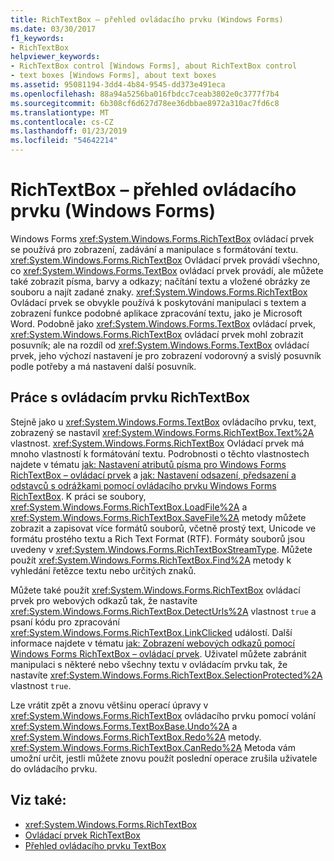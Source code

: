 ```yaml
---
title: RichTextBox – přehled ovládacího prvku (Windows Forms)
ms.date: 03/30/2017
f1_keywords:
- RichTextBox
helpviewer_keywords:
- RichTextBox control [Windows Forms], about RichTextBox control
- text boxes [Windows Forms], about text boxes
ms.assetid: 95081194-3dd4-4b84-9545-dd373e491eca
ms.openlocfilehash: 88a94a5256ba016fbdcc7ceab3802e0c3777f7b4
ms.sourcegitcommit: 6b308cf6d627d78ee36dbbae8972a310ac7fd6c8
ms.translationtype: MT
ms.contentlocale: cs-CZ
ms.lasthandoff: 01/23/2019
ms.locfileid: "54642214"
---
```

# <a name="richtextbox-control-overview-windows-forms"></a>RichTextBox – přehled ovládacího prvku (Windows Forms)
Windows Forms <xref:System.Windows.Forms.RichTextBox> ovládací prvek se používá pro zobrazení, zadávání a manipulace s formátování textu. <xref:System.Windows.Forms.RichTextBox> Ovládací prvek provádí všechno, co <xref:System.Windows.Forms.TextBox> ovládací prvek provádí, ale můžete také zobrazit písma, barvy a odkazy; načítání textu a vložené obrázky ze souboru a najít zadané znaky. <xref:System.Windows.Forms.RichTextBox> Ovládací prvek se obvykle používá k poskytování manipulaci s textem a zobrazení funkce podobné aplikace zpracování textu, jako je Microsoft Word. Podobně jako <xref:System.Windows.Forms.TextBox> ovládací prvek, <xref:System.Windows.Forms.RichTextBox> ovládací prvek mohl zobrazit posuvník; ale na rozdíl od <xref:System.Windows.Forms.TextBox> ovládací prvek, jeho výchozí nastavení je pro zobrazení vodorovný a svislý posuvník podle potřeby a má nastavení další posuvník.  
  
## <a name="working-with-the-richtextbox-control"></a>Práce s ovládacím prvku RichTextBox  
 Stejně jako u <xref:System.Windows.Forms.TextBox> ovládacího prvku, text, zobrazený se nastavil <xref:System.Windows.Forms.RichTextBox.Text%2A> vlastnost. <xref:System.Windows.Forms.RichTextBox> Ovládací prvek má mnoho vlastností k formátování textu. Podrobnosti o těchto vlastnostech najdete v tématu [jak: Nastavení atributů písma pro Windows Forms RichTextBox – ovládací prvek](../../../../docs/framework/winforms/controls/how-to-set-font-attributes-for-the-windows-forms-richtextbox-control.md) a [jak: Nastavení odsazení, předsazení a odstavců s odrážkami pomocí ovládacího prvku Windows Forms RichTextBox](../../../../docs/framework/winforms/controls/set-indents-hanging-indents-bulleted-paragraphs-with-wf-richtextbox.md). K práci se soubory, <xref:System.Windows.Forms.RichTextBox.LoadFile%2A> a <xref:System.Windows.Forms.RichTextBox.SaveFile%2A> metody můžete zobrazit a zapisovat více formátů souborů, včetně prostý text, Unicode ve formátu prostého textu a Rich Text Format (RTF). Formáty souborů jsou uvedeny v <xref:System.Windows.Forms.RichTextBoxStreamType>. Můžete použít <xref:System.Windows.Forms.RichTextBox.Find%2A> metody k vyhledání řetězce textu nebo určitých znaků.  
  
 Můžete také použít <xref:System.Windows.Forms.RichTextBox> ovládací prvek pro webových odkazů tak, že nastavíte <xref:System.Windows.Forms.RichTextBox.DetectUrls%2A> vlastnost `true` a psaní kódu pro zpracování <xref:System.Windows.Forms.RichTextBox.LinkClicked> událostí. Další informace najdete v tématu [jak: Zobrazení webových odkazů pomocí Windows Forms RichTextBox – ovládací prvek](../../../../docs/framework/winforms/controls/how-to-display-web-style-links-with-the-windows-forms-richtextbox-control.md). Uživatel můžete zabránit manipulaci s některé nebo všechny textu v ovládacím prvku tak, že nastavíte <xref:System.Windows.Forms.RichTextBox.SelectionProtected%2A> vlastnost `true`.  
  
 Lze vrátit zpět a znovu většinu operací úpravy v <xref:System.Windows.Forms.RichTextBox> ovládacího prvku pomocí volání <xref:System.Windows.Forms.TextBoxBase.Undo%2A> a <xref:System.Windows.Forms.RichTextBox.Redo%2A> metody. <xref:System.Windows.Forms.RichTextBox.CanRedo%2A> Metoda vám umožní určit, jestli můžete znovu použít poslední operace zrušila uživatele do ovládacího prvku.  
  
## <a name="see-also"></a>Viz také:
- <xref:System.Windows.Forms.RichTextBox>
- [Ovládací prvek RichTextBox](../../../../docs/framework/winforms/controls/richtextbox-control-windows-forms.md)
- [Přehled ovládacího prvku TextBox](../../../../docs/framework/winforms/controls/textbox-control-overview-windows-forms.md)
